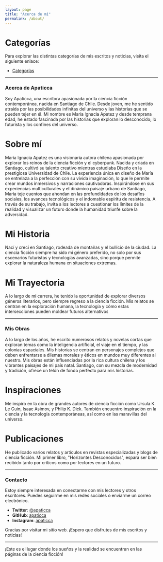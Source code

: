 ```yaml
---
layout: page
title: "Acerca de mí"
permalink: /about/
---
```

# Categorías

Para explorar las distintas categorías de mis escritos y noticias, visita el siguiente enlace:

- [Categorías](/categories/)

---

### Acerca de Apaticca

Soy Apaticca, una escritora apasionada por la ciencia ficción contemporánea, nacida en Santiago de Chile. Desde joven, me he sentido atraída por las posibilidades infinitas del universo y las historias que se pueden tejer en él. Mi nombre es María Ignacia Apatez y desde temprana edad, he estado fascinada por las historias que exploran lo desconocido, lo futurista y los confines del universo.

# Sobre mí
María Ignacia Apatez es una visionaria autora chilena apasionada por explorar los reinos de la ciencia ficción y el cyberpunk. Nacida y criada en Santiago, cultivó su talento creativo mientras estudiaba Diseño en la prestigiosa Universidad de Chile. La experiencia única en diseño de María se entrelaza a la perfección con su vívida imaginación, lo que le permite crear mundos inmersivos y narraciones cautivadoras. Inspirándose en sus experiencias multiculturales y el dinámico paisaje urbano de Santiago, María teje cuentos que ahondan en las profundidades de los desafíos sociales, los avances tecnológicos y el indomable espíritu de resistencia. A través de su trabajo, invita a los lectores a cuestionar los límites de la realidad y visualizar un futuro donde la humanidad triunfe sobre la adversidad.

# Mi Historia

Nací y crecí en Santiago, rodeada de montañas y el bullicio de la ciudad. La ciencia ficción siempre ha sido mi género preferido, no solo por sus escenarios futuristas y tecnologías avanzadas, sino porque permite explorar la naturaleza humana en situaciones extremas.

# Mi Trayectoria

A lo largo de mi carrera, he tenido la oportunidad de explorar diversos géneros literarios, pero siempre regreso a la ciencia ficción. Mis relatos se centran en la exploración humana, la tecnología y cómo estas intersecciones pueden moldear futuros alternativos

---

### Mis Obras

A lo largo de los años, he escrito numerosos relatos y novelas cortas que exploran temas como la inteligencia artificial, el viaje en el tiempo, y las colonias espaciales. Mis historias se centran en personajes complejos que deben enfrentarse a dilemas morales y éticos en mundos muy diferentes al nuestro. Mis obras están influenciadas por la rica cultura chilena y los vibrantes paisajes de mi país natal. Santiago, con su mezcla de modernidad y tradición, ofrece un telón de fondo perfecto para mis historias.


# Inspiraciones

Me inspiro en la obra de grandes autores de ciencia ficción como Ursula K. Le Guin, Isaac Asimov, y Philip K. Dick. También encuentro inspiración en la ciencia y la tecnología contemporáneas, así como en las maravillas del universo.

# Publicaciones

He publicado varios relatos y artículos en revistas especializadas y blogs de ciencia ficción. Mi primer libro, "Horizontes Desconocidos", espara ser bien recibido tanto por críticos como por lectores en un futuro.

---

### Contacto

Estoy siempre interesada en conectarme con mis lectores y otros escritores. Puedes seguirme en mis redes sociales o enviarme un correo electrónico.

- **Twitter**: [@apaticca](https://twitter.com/apaticca)
- **GitHub**: [apaticca](https://github.com/apaticca)
- **Instagram**: [apaticca](https://instagram.com/apaticca)


Gracias por visitar mi sitio web. ¡Espero que disfrutes de mis escritos y noticias!

---

¡Este es el lugar donde los sueños y la realidad se encuentran en las páginas de la ciencia ficción!
